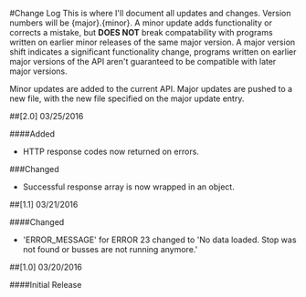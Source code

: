 #Change Log
This is where I'll document all updates and changes. Version numbers will be {major}.{minor}. A minor update adds functionality or corrects a mistake, but **DOES NOT** break compatability with programs written on earlier minor releases of the same major version. A major version shift indicates a significant functionality change, programs written on earlier major versions of the API aren't guaranteed to be compatible with later major versions.

Minor updates are added to the current API. Major updates are pushed to a new file, with the new file specified on the major update entry.

##[2.0] 03/25/2016

####Added
- HTTP response codes now returned on errors.

###Changed
- Successful response array is now wrapped in an object.

##[1.1] 03/21/2016

####Changed
 - 'ERROR_MESSAGE' for ERROR 23 changed to 'No data loaded. Stop was not found or busses are not running anymore.'

##[1.0] 03/20/2016

####Initial Release
